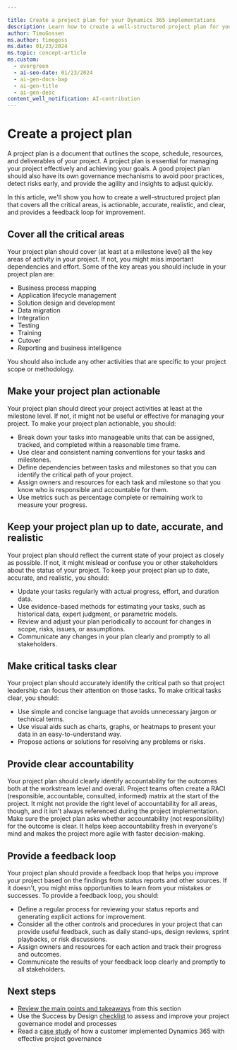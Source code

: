 ```yaml
---

title: Create a project plan for your Dynamics 365 implementations
description: Learn how to create a well-structured project plan for your Dynamics 365 implementation that covers all the critical areas provides a feedback loop for improvement.
author: TimoGossen
ms.author: timogoss
ms.date: 01/23/2024
ms.topic: concept-article
ms.custom:
  - evergreen
  - ai-seo-date: 01/23/2024
  - ai-gen-docs-bap
  - ai-gen-title
  - ai-gen-desc
content_well_notification: AI-contribution
---
```


# Create a project plan

A project plan is a document that outlines the scope, schedule, resources, and deliverables of your project. A project plan is essential for managing your project effectively and achieving your goals. A good project plan should also have its own governance mechanisms to avoid poor practices, detect risks early, and provide the agility and insights to adjust quickly.

In this article, we'll show you how to create a well-structured project plan that covers all the critical areas, is actionable, accurate, realistic, and clear, and provides a feedback loop for improvement.

## Cover all the critical areas

Your project plan should cover (at least at a milestone level) all the key areas of activity in your project. If not, you might miss important dependencies and effort. Some of the key areas you should include in your project plan are:

- Business process mapping
- Application lifecycle management
- Solution design and development
- Data migration
- Integration
- Testing
- Training
- Cutover
- Reporting and business intelligence

You should also include any other activities that are specific to your project scope or methodology.

## Make your project plan actionable

Your project plan should direct your project activities at least at the milestone level. If not, it might not be useful or effective for managing your project. To make your project plan actionable, you should:

- Break down your tasks into manageable units that can be assigned, tracked, and completed within a reasonable time frame.
- Use clear and consistent naming conventions for your tasks and milestones.
- Define dependencies between tasks and milestones so that you can identify the critical path of your project.
- Assign owners and resources for each task and milestone so that you know who is responsible and accountable for them.
- Use metrics such as percentage complete or remaining work to measure your progress.

## Keep your project plan up to date, accurate, and realistic

Your project plan should reflect the current state of your project as closely as possible. If not, it might mislead or confuse you or other stakeholders about the status of your project. To keep your project plan up to date, accurate, and realistic, you should:

- Update your tasks regularly with actual progress, effort, and duration data.
- Use evidence-based methods for estimating your tasks, such as historical data, expert judgment, or parametric models.
- Review and adjust your plan periodically to account for changes in scope, risks, issues, or assumptions.
- Communicate any changes in your plan clearly and promptly to all stakeholders.

## Make critical tasks clear

Your project plan should accurately identify the critical path so that project leadership can focus their attention on those tasks. To make critical tasks clear, you should:

- Use simple and concise language that avoids unnecessary jargon or technical terms.
- Use visual aids such as charts, graphs, or heatmaps to present your data in an easy-to-understand way.
- Propose actions or solutions for resolving any problems or risks.

## Provide clear accountability

Your project plan should clearly identify accountability for the outcomes both at the workstream level and overall. Project teams often create a RACI (responsible, accountable, consulted, informed) matrix at the start of the project. It might not provide the right level of accountability for all areas, though, and it isn't always referenced during the project implementation. Make sure the project plan asks whether accountability (not responsibility) for the outcome is clear. It helps keep accountability fresh in everyone's mind and makes the project more agile with faster decision-making.

## Provide a feedback loop

Your project plan should provide a feedback loop that helps you improve your project based on the findings from status reports and other sources. If it doesn't, you might miss opportunities to learn from your mistakes or successes. To provide a feedback loop, you should:

- Define a regular process for reviewing your status reports and generating explicit actions for improvement.
- Consider all the other controls and procedures in your project that can provide useful feedback, such as daily stand-ups, design reviews, sprint playbacks, or risk discussions.
- Assign owners and resources for each action and track their progress and outcomes.
- Communicate the results of your feedback loop clearly and promptly to all stakeholders.

## Next steps

- [Review the main points and takeaways](project-governance-conclusion.md) from this section
- Use the Success by Design [checklist](project-governance-checklist.md) to assess and improve your project governance model
and processes
- Read a [case study](project-governance-case-study.md) of how a customer implemented Dynamics 365 with effective project governance
